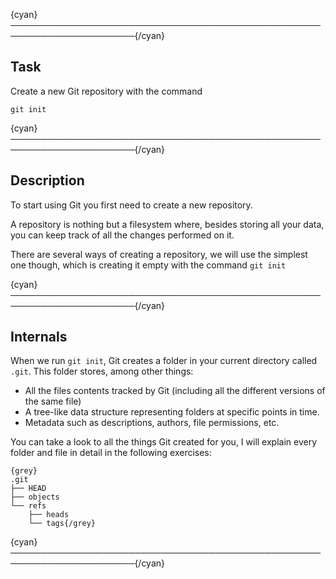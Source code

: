 {cyan}──────────────────────────────────────────────────────────────────────{/cyan}

## Task

Create a new Git repository with the command
```
git init
```

{cyan}──────────────────────────────────────────────────────────────────────{/cyan}

## Description

To start using Git you first need to create a new repository.

A repository is nothing but a filesystem where, besides storing all your data, you can keep track of all the changes performed on it.

There are several ways of creating a repository, we will use the simplest one though, which is creating it empty with the command `git init`

{cyan}──────────────────────────────────────────────────────────────────────{/cyan}

## Internals

When we run `git init`, Git creates a folder in your current directory called `.git`. This folder stores, among other things:
* All the files contents tracked by Git (including all the different versions of the same file)
* A tree-like data structure representing folders at specific points in time.
* Metadata such as descriptions, authors, file permissions, etc.

You can take a look to all the things Git created for you, I will explain every folder and file in detail in the following exercises:

    {grey}
    .git
    ├── HEAD
    ├── objects
    └── refs
        ├── heads
        └── tags{/grey}

{cyan}──────────────────────────────────────────────────────────────────────{/cyan}
